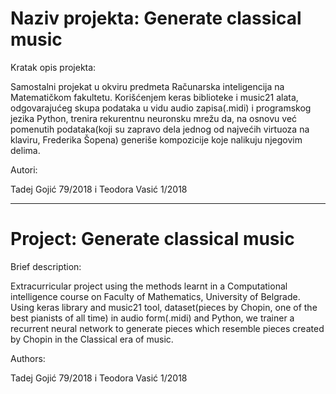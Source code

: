 # Naziv projekta: Generate classical music

Kratak opis projekta: 

Samostalni projekat u okviru predmeta Računarska inteligencija na Matematičkom fakultetu. Korišćenjem keras biblioteke i music21 alata, odgovarajućeg skupa podataka u vidu audio zapisa(.midi) i programskog jezika Python, trenira rekurentnu neuronsku mrežu da, na osnovu već pomenutih podataka(koji su zapravo dela jednog od najvećih virtuoza na klaviru, Frederika Šopena) generiše kompozicije koje nalikuju njegovim delima.

Autori: 

Tadej Gojić 79/2018 i Teodora Vasić 1/2018

-------------------------------------------------------------------------------------------------------------------------------------------------------------------------

# Project: Generate classical music

Brief description: 

Extracurricular project using the methods learnt in a Computational intelligence course on Faculty of Mathematics, University of Belgrade. Using keras library and music21 tool, dataset(pieces by Chopin, one of the best pianists of all time) in audio form(.midi) and Python, we trainer a recurrent neural network to generate pieces which resemble pieces created by Chopin in the Classical era of music. 

Authors: 

Tadej Gojić 79/2018 i Teodora Vasić 1/2018

